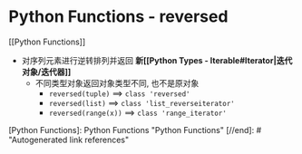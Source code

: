 # Python Functions - reversed

[[Python Functions]]

* 对序列元素进行逆转排列并返回 **新[[Python Types - Iterable#Iterator|迭代对象/迭代器]]**
    * 不同类型对象返回对象类型不同, 也不是原对象
        * `reversed(tuple)` ==> `class 'reversed'`
        * `reversed(list)` ==> `class 'list_reverseiterator'`
        * `reversed(range(x))` ==> `class 'range_iterator'`

[//begin]: # "Autogenerated link references for markdown compatibility"
[Python Functions]: Python Functions "Python Functions"
[//end]: # "Autogenerated link references"
